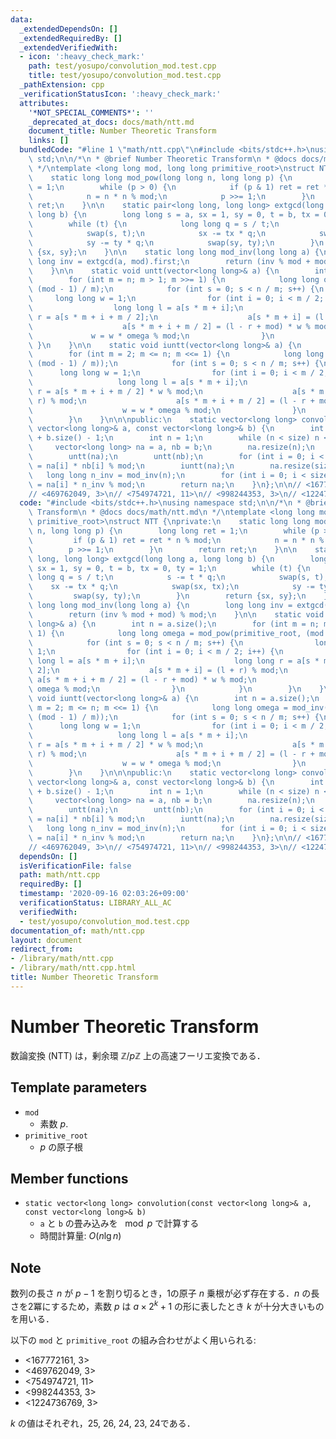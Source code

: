 ```yaml
---
data:
  _extendedDependsOn: []
  _extendedRequiredBy: []
  _extendedVerifiedWith:
  - icon: ':heavy_check_mark:'
    path: test/yosupo/convolution_mod.test.cpp
    title: test/yosupo/convolution_mod.test.cpp
  _pathExtension: cpp
  _verificationStatusIcon: ':heavy_check_mark:'
  attributes:
    '*NOT_SPECIAL_COMMENTS*': ''
    _deprecated_at_docs: docs/math/ntt.md
    document_title: Number Theoretic Transform
    links: []
  bundledCode: "#line 1 \"math/ntt.cpp\"\n#include <bits/stdc++.h>\nusing namespace\
    \ std;\n\n/*\n * @brief Number Theoretic Transform\n * @docs docs/math/ntt.md\n\
    \ */\ntemplate <long long mod, long long primitive_root>\nstruct NTT {\nprivate:\n\
    \    static long long mod_pow(long long n, long long p) {\n        long long ret\
    \ = 1;\n        while (p > 0) {\n            if (p & 1) ret = ret * n % mod;\n\
    \            n = n * n % mod;\n            p >>= 1;\n        }\n        return\
    \ ret;\n    }\n\n    static pair<long long, long long> extgcd(long long a, long\
    \ long b) {\n        long long s = a, sx = 1, sy = 0, t = b, tx = 0, ty = 1;\n\
    \        while (t) {\n            long long q = s / t;\n            s -= t * q;\n\
    \            swap(s, t);\n            sx -= tx * q;\n            swap(sx, tx);\n\
    \            sy -= ty * q;\n            swap(sy, ty);\n        }\n        return\
    \ {sx, sy};\n    }\n\n    static long long mod_inv(long long a) {\n        long\
    \ long inv = extgcd(a, mod).first;\n        return (inv % mod + mod) % mod;\n\
    \    }\n\n    static void untt(vector<long long>& a) {\n        int n = a.size();\n\
    \        for (int m = n; m > 1; m >>= 1) {\n            long long omega = mod_pow(primitive_root,\
    \ (mod - 1) / m);\n            for (int s = 0; s < n / m; s++) {\n           \
    \     long long w = 1;\n                for (int i = 0; i < m / 2; i++) {\n  \
    \                  long long l = a[s * m + i];\n                    long long\
    \ r = a[s * m + i + m / 2];\n                    a[s * m + i] = (l + r) % mod;\n\
    \                    a[s * m + i + m / 2] = (l - r + mod) * w % mod;\n       \
    \             w = w * omega % mod;\n                }\n            }\n       \
    \ }\n    }\n\n    static void iuntt(vector<long long>& a) {\n        int n = a.size();\n\
    \        for (int m = 2; m <= n; m <<= 1) {\n            long long omega = mod_inv(mod_pow(primitive_root,\
    \ (mod - 1) / m));\n            for (int s = 0; s < n / m; s++) {\n          \
    \      long long w = 1;\n                for (int i = 0; i < m / 2; i++) {\n \
    \                   long long l = a[s * m + i];\n                    long long\
    \ r = a[s * m + i + m / 2] * w % mod;\n                    a[s * m + i] = (l +\
    \ r) % mod;\n                    a[s * m + i + m / 2] = (l - r + mod) % mod;\n\
    \                    w = w * omega % mod;\n                }\n            }\n\
    \        }\n    }\n\n\npublic:\n    static vector<long long> convolution(const\
    \ vector<long long>& a, const vector<long long>& b) {\n        int size = a.size()\
    \ + b.size() - 1;\n        int n = 1;\n        while (n < size) n <<= 1;\n   \
    \     vector<long long> na = a, nb = b;\n        na.resize(n);\n        nb.resize(n);\n\
    \        untt(na);\n        untt(nb);\n        for (int i = 0; i < n; i++) na[i]\
    \ = na[i] * nb[i] % mod;\n        iuntt(na);\n        na.resize(size);\n     \
    \   long long n_inv = mod_inv(n);\n        for (int i = 0; i < size; i++) na[i]\
    \ = na[i] * n_inv % mod;\n        return na;\n    }\n};\n\n// <167772161, 3>\n\
    // <469762049, 3>\n// <754974721, 11>\n// <998244353, 3>\n// <1224736769, 3>\n"
  code: "#include <bits/stdc++.h>\nusing namespace std;\n\n/*\n * @brief Number Theoretic\
    \ Transform\n * @docs docs/math/ntt.md\n */\ntemplate <long long mod, long long\
    \ primitive_root>\nstruct NTT {\nprivate:\n    static long long mod_pow(long long\
    \ n, long long p) {\n        long long ret = 1;\n        while (p > 0) {\n   \
    \         if (p & 1) ret = ret * n % mod;\n            n = n * n % mod;\n    \
    \        p >>= 1;\n        }\n        return ret;\n    }\n\n    static pair<long\
    \ long, long long> extgcd(long long a, long long b) {\n        long long s = a,\
    \ sx = 1, sy = 0, t = b, tx = 0, ty = 1;\n        while (t) {\n            long\
    \ long q = s / t;\n            s -= t * q;\n            swap(s, t);\n        \
    \    sx -= tx * q;\n            swap(sx, tx);\n            sy -= ty * q;\n   \
    \         swap(sy, ty);\n        }\n        return {sx, sy};\n    }\n\n    static\
    \ long long mod_inv(long long a) {\n        long long inv = extgcd(a, mod).first;\n\
    \        return (inv % mod + mod) % mod;\n    }\n\n    static void untt(vector<long\
    \ long>& a) {\n        int n = a.size();\n        for (int m = n; m > 1; m >>=\
    \ 1) {\n            long long omega = mod_pow(primitive_root, (mod - 1) / m);\n\
    \            for (int s = 0; s < n / m; s++) {\n                long long w =\
    \ 1;\n                for (int i = 0; i < m / 2; i++) {\n                    long\
    \ long l = a[s * m + i];\n                    long long r = a[s * m + i + m /\
    \ 2];\n                    a[s * m + i] = (l + r) % mod;\n                   \
    \ a[s * m + i + m / 2] = (l - r + mod) * w % mod;\n                    w = w *\
    \ omega % mod;\n                }\n            }\n        }\n    }\n\n    static\
    \ void iuntt(vector<long long>& a) {\n        int n = a.size();\n        for (int\
    \ m = 2; m <= n; m <<= 1) {\n            long long omega = mod_inv(mod_pow(primitive_root,\
    \ (mod - 1) / m));\n            for (int s = 0; s < n / m; s++) {\n          \
    \      long long w = 1;\n                for (int i = 0; i < m / 2; i++) {\n \
    \                   long long l = a[s * m + i];\n                    long long\
    \ r = a[s * m + i + m / 2] * w % mod;\n                    a[s * m + i] = (l +\
    \ r) % mod;\n                    a[s * m + i + m / 2] = (l - r + mod) % mod;\n\
    \                    w = w * omega % mod;\n                }\n            }\n\
    \        }\n    }\n\n\npublic:\n    static vector<long long> convolution(const\
    \ vector<long long>& a, const vector<long long>& b) {\n        int size = a.size()\
    \ + b.size() - 1;\n        int n = 1;\n        while (n < size) n <<= 1;\n   \
    \     vector<long long> na = a, nb = b;\n        na.resize(n);\n        nb.resize(n);\n\
    \        untt(na);\n        untt(nb);\n        for (int i = 0; i < n; i++) na[i]\
    \ = na[i] * nb[i] % mod;\n        iuntt(na);\n        na.resize(size);\n     \
    \   long long n_inv = mod_inv(n);\n        for (int i = 0; i < size; i++) na[i]\
    \ = na[i] * n_inv % mod;\n        return na;\n    }\n};\n\n// <167772161, 3>\n\
    // <469762049, 3>\n// <754974721, 11>\n// <998244353, 3>\n// <1224736769, 3>"
  dependsOn: []
  isVerificationFile: false
  path: math/ntt.cpp
  requiredBy: []
  timestamp: '2020-09-16 02:03:26+09:00'
  verificationStatus: LIBRARY_ALL_AC
  verifiedWith:
  - test/yosupo/convolution_mod.test.cpp
documentation_of: math/ntt.cpp
layout: document
redirect_from:
- /library/math/ntt.cpp
- /library/math/ntt.cpp.html
title: Number Theoretic Transform
---
```

# Number Theoretic Transform

数論変換 (NTT) は，剰余環 $\mathbb{Z}/p\mathbb{Z}$ 上の高速フーリエ変換である．

## Template parameters

- `mod`
    - 素数 $p$.
- `primitive_root`
    - $p$ の原子根

## Member functions

- `static vector<long long> convolution(const vector<long long>& a, const vector<long long>& b)`
    - `a` と `b` の畳み込みを $\mod p$ で計算する
    - 時間計算量: $O(n\lg n)$

## Note

数列の長さ $n$ が $p - 1$ を割り切るとき，1の原子 $n$ 乗根が必ず存在する．$n$ の長さを2冪にするため，素数 $p$ は $a \times 2^k + 1$ の形に表したとき $k$ が十分大きいものを用いる．

以下の `mod` と `primitive_root` の組み合わせがよく用いられる:
- <167772161, 3>
- <469762049, 3>
- <754974721, 11>
- <998244353, 3>
- <1224736769, 3>

$k$ の値はそれぞれ，25, 26, 24, 23, 24である．